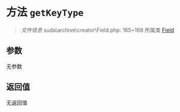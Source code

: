 # 方法 `getKeyType`

> *文件信息* suda\archive\creator\Field.php: 165~168
> 所属类 [Field](../Field.md)




## 参数


无参数


## 返回值

无返回值
